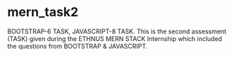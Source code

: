 # mern_task2
BOOTSTRAP-6 TASK, JAVASCRIPT-8 TASK. This is the second assessment (TASK) given during the ETHNUS MERN STACK Internship which included the questions from BOOTSTRAP &amp; JAVASCRIPT.
